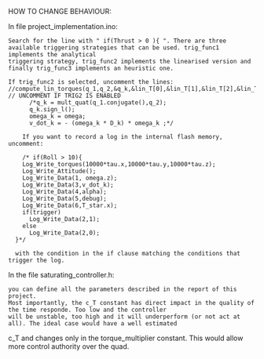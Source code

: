 HOW TO CHANGE BEHAVIOUR:

In file project_implementation.ino:
	
	Search for the line with " if(Thrust > 0 ){ ". There are three available triggering strategies that can be used. trig_func1 implements the analytical
	triggering strategy, trig_func2 implements the linearised version and finally trig_func3 implements an heuristic one.
	
	If trig_func2 is selected, uncomment the lines:
	//compute_lin_torques(q_1,q_2,&q_k,&lin_T[0],&lin_T[1],&lin_T[2],&lin_T[3],&lin_T[4]); // UNCOMMENT IF TRIG2 IS ENABLED
          /*q_k = mult_quat(q_1.conjugate(),q_2);
          q_k.sign_l();
          omega_k = omega;
          v_dot_k = - (omega_k * D_k) * omega_k ;*/
          
        If you want to record a log in the internal flash memory, uncomment:
        
        /* if(Roll > 10){
        Log_Write_torques(10000*tau.x,10000*tau.y,10000*tau.z);
        Log_Write_Attitude();
        Log_Write_Data(1, omega.z);
        Log_Write_Data(3,v_dot_k);
        Log_Write_Data(4,alpha);
        Log_Write_Data(5,debug);
        Log_Write_Data(6,T_star.x);
        if(trigger)
          Log_Write_Data(2,1);
        else
          Log_Write_Data(2,0);
      }*/
      
      with the condition in the if clause matching the conditions that trigger the log.
      
In the file saturating_controller.h:

	you can define all the parameters described in the report of this project.
	Most importantly, the c_T constant has direct impact in the quality of the time responde. Too low and the controller 
	will be unstable, too high and it will underperform (or not act at all). The ideal case would have a well estimated
c_T and changes only in the torque_multiplier constant. This would allow more control authority over the quad.

